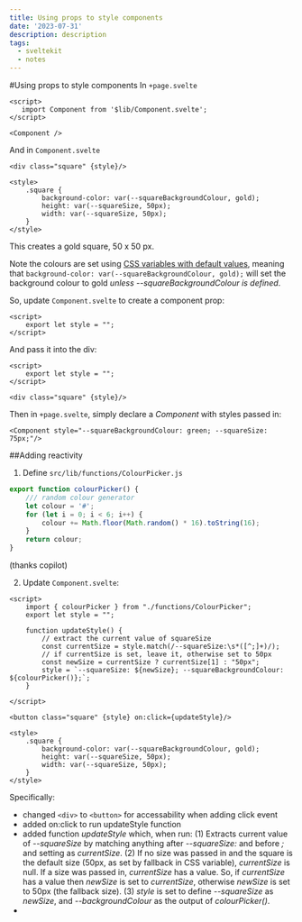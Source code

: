 ```yaml
---
title: Using props to style components
date: '2023-07-31'
description: description
tags:
  - sveltekit
  - notes
---
```

#Using props to style components
In `+page.svelte`

```
<script>
   import Component from '$lib/Component.svelte';
</script>

<Component />
```

And in `Component.svelte`

```
<div class="square" {style}/>

<style>
	.square {
		background-color: var(--squareBackgroundColour, gold);
        height: var(--squareSize, 50px);
        width: var(--squareSize, 50px);
	}
</style>
```

This creates a gold square, 50 x 50 px.

Note the colours are set using [CSS variables with default values](https://developer.mozilla.org/en-US/docs/Web/CSS/var), meaning that `background-color: var(--squareBackgroundColour, gold);` will set the background colour to gold _unless --squareBackgroundColour is defined_.

So, update `Component.svelte` to create a component prop:

```
<script>
    export let style = "";
</script>

```

And pass it into the div:

```
<script>
    export let style = "";
</script>

<div class="square" {style}/>
```

Then in `+page.svelte`, simply declare a _Component_ with styles passed in:

`<Component style="--squareBackgroundColour: green; --squareSize: 75px;"/>`

##Adding reactivity

1. Define `src/lib/functions/ColourPicker.js`

```javascript
export function colourPicker() {
    /// random colour generator
    let colour = '#';
    for (let i = 0; i < 6; i++) {
        colour += Math.floor(Math.random() * 16).toString(16);
    }
    return colour;
}
```

(thanks copilot)

2. Update `Component.svelte`:

```
<script>
    import { colourPicker } from "./functions/ColourPicker";
    export let style = "";

    function updateStyle() {
        // extract the current value of squareSize
        const currentSize = style.match(/--squareSize:\s*([^;]+)/);
        // if currentSize is set, leave it, otherwise set to 50px
        const newSize = currentSize ? currentSize[1] : "50px";
        style = `--squareSize: ${newSize}; --squareBackgroundColour: ${colourPicker()};`;
    }

</script>

<button class="square" {style} on:click={updateStyle}/>

<style>
    .square {
        background-color: var(--squareBackgroundColour, gold);
        height: var(--squareSize, 50px);
        width: var(--squareSize, 50px);
    }
</style>
```

Specifically:
- changed `<div>` to `<button>` for accessability when adding click event
- added on:click to run updateStyle function
- added function _updateStyle_ which, when run:
	(1) Extracts current value of _--squareSize_ by matching anything after _--squareSize:_ and before _;_ and setting as _currentSize_.
	(2) If no size was passed in and the square is the default size (50px, as set by fallback in CSS variable), _currentSize_ is null. If a size was passed in, _currentSize_ has a value. So, if _currentSize_ has a value then _newSize_ is set to _currentSize_, otherwise _newSize_ is set to 50px (the fallback size).
	(3)   _style_ is set to define _--squareSize_ as _newSize_, and _--backgroundColour_ as the output of _colourPicker()_.
-
